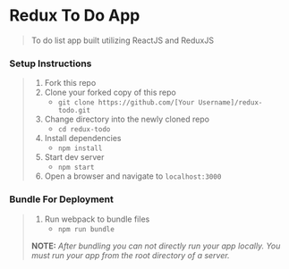 # Redux To Do App

> To do list app built utilizing ReactJS and ReduxJS

### Setup Instructions

> 1. Fork this repo
> 1. Clone your forked copy of this repo
>    - `git clone https://github.com/[Your Username]/redux-todo.git`
> 1. Change directory into the newly cloned repo
>    - `cd redux-todo`
> 1. Install dependencies 
>    - `npm install`
> 1. Start dev server
>    - `npm start`
> 1. Open a browser and navigate to `localhost:3000`

### Bundle For Deployment

> 1. Run webpack to bundle files
>    - `npm run bundle`
> 
> **NOTE:** *After bundling you can not directly run your app locally. You must run your app from the root directory of a server.*
